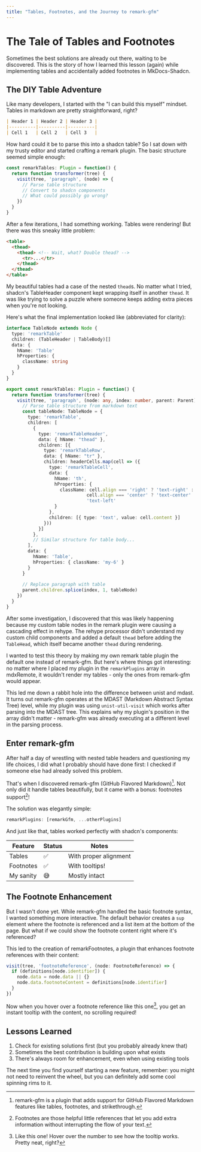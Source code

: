 ```yaml
---
title: "Tables, Footnotes, and the Journey to remark-gfm"
---
```


# The Tale of Tables and Footnotes

Sometimes the best solutions are already out there, waiting to be discovered. This is the story of how I learned this lesson (again) while implementing tables and accidentally added footnotes in MkDocs-Shadcn.

## The DIY Table Adventure

Like many developers, I started with the "I can build this myself" mindset. Tables in markdown are pretty straightforward, right?

```markdown
| Header 1 | Header 2 | Header 3 |
|----------|----------|----------|
| Cell 1   | Cell 2   | Cell 3   |
```

How hard could it be to parse this into a shadcn table? So I sat down with my trusty editor and started crafting a remark plugin. The basic structure seemed simple enough:

```typescript
const remarkTables: Plugin = function() {
  return function transformer(tree) {
    visit(tree, 'paragraph', (node) => {
      // Parse table structure
      // Convert to shadcn components
      // What could possibly go wrong?
    })
  }
}
```

After a few iterations, I had something working. Tables were rendering! But there was this sneaky little problem:

```html
<table>
  <thead>
    <thead> <!-- Wait, what? Double thead? -->
      <tr>...</tr>
    </thead>
  </thead>
</table>
```

My beautiful tables had a case of the nested `thead`s. No matter what I tried, shadcn's TableHeader component kept wrapping itself in another `thead`. It was like trying to solve a puzzle where someone keeps adding extra pieces when you're not looking.

Here's what the final implementation looked like (abbreviated for clarity):

```typescript
interface TableNode extends Node {
  type: 'remarkTable'
  children: (TableHeader | TableBody)[]
  data: {
    hName: 'Table'
    hProperties: {
      className: string
    }
  }
}

export const remarkTables: Plugin = function() {
  return function transformer(tree) {
    visit(tree, 'paragraph', (node: any, index: number, parent: Parent) => {
      // Parse table structure from markdown text
      const tableNode: TableNode = {
        type: 'remarkTable',
        children: [
          {
            type: 'remarkTableHeader',
            data: { hName: "thead" },
            children: [{
              type: 'remarkTableRow',
              data: { hName: "tr" },
              children: headerCells.map(cell => ({
                type: 'remarkTableCell',
                data: {
                  hName: 'th',
                  hProperties: {
                    className: cell.align === 'right' ? 'text-right' :
                              cell.align === 'center' ? 'text-center' : 
                              'text-left'
                  }
                },
                children: [{ type: 'text', value: cell.content }]
              }))
            }]
          },
          // Similar structure for table body...
        ],
        data: {
          hName: 'Table',
          hProperties: { className: 'my-6' }
        }
      }
      
      // Replace paragraph with table
      parent.children.splice(index, 1, tableNode)
    })
  }
}
```

After some investigation, I discovered that this was likely happening because my custom table nodes in the remark plugin were causing a cascading effect in rehype. The rehype processor didn't understand my custom child components and added a default `thead` before adding the `TableHead`, which itself became another `thead` during rendering.

I wanted to test this theory by making my own remark table plugin the default one instead of remark-gfm. But here's where things got interesting: no matter where I placed my plugin in the `remarkPlugins` array in mdxRemote, it wouldn't render my tables - only the ones from remark-gfm would appear.

This led me down a rabbit hole into the difference between unist and mdast. It turns out remark-gfm operates at the MDAST (Markdown Abstract Syntax Tree) level, while my plugin was using `unist-util-visit` which works after parsing into the MDAST tree. This explains why my plugin's position in the array didn't matter - remark-gfm was already executing at a different level in the parsing process.

## Enter remark-gfm

After half a day of wrestling with nested table headers and questioning my life choices, I did what I probably should have done first: I checked if someone else had already solved this problem.

That's when I discovered remark-gfm (GitHub Flavored Markdown)[^1]. Not only did it handle tables beautifully, but it came with a bonus: footnotes support[^2]!

The solution was elegantly simple:

```typescript
remarkPlugins: [remarkGfm, ...otherPlugins]
```

And just like that, tables worked perfectly with shadcn's components:

| Feature | Status | Notes |
|---------|--------|-------|
| Tables | ✅ | With proper alignment |
| Footnotes | ✅ | With tooltips! |
| My sanity | 😅 | Mostly intact |

## The Footnote Enhancement

But I wasn't done yet. While remark-gfm handled the basic footnote syntax, I wanted something more interactive. The default behavior creates a `sup` element where the footnote is referenced and a list item at the bottom of the page. But what if we could show the footnote content right where it's referenced?

This led to the creation of remarkFootnotes, a plugin that enhances footnote references with their content:

```typescript
visit(tree, 'footnoteReference', (node: FootnoteReference) => {
  if (definitions[node.identifier]) {
    node.data = node.data || {}
    node.data.footnoteContent = definitions[node.identifier]
  }
})
```

Now when you hover over a footnote reference like this one[^3], you get an instant tooltip with the content, no scrolling required!

## Lessons Learned

1. Check for existing solutions first (but you probably already knew that)
2. Sometimes the best contribution is building upon what exists
3. There's always room for enhancement, even when using existing tools

The next time you find yourself starting a new feature, remember: you might not need to reinvent the wheel, but you can definitely add some cool spinning rims to it.

[^1]: remark-gfm is a plugin that adds support for GitHub Flavored Markdown features like tables, footnotes, and strikethrough.
[^2]: Footnotes are those helpful little references that let you add extra information without interrupting the flow of your text.
[^3]: Like this one! Hover over the number to see how the tooltip works. Pretty neat, right?
